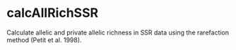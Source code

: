 # calcAllRichSSR
Calculate allelic and private allelic richness in SSR data using the rarefaction method (Petit et al. 1998).


